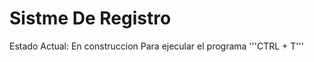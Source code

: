 <h1>Sistme De Registro</h1>
Estado Actual: En construccion
Para ejecular el programa
'''CTRL + T'''
